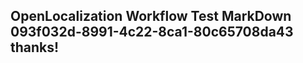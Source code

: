 <properties
ms.topic="hero-topic"
ms.test1="hero-topic"
ms.test2="test"/>

## OpenLocalization Workflow Test MarkDown 093f032d-8991-4c22-8ca1-80c65708da43 thanks!
